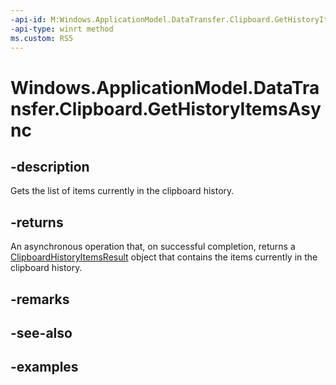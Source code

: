 ```yaml
---
-api-id: M:Windows.ApplicationModel.DataTransfer.Clipboard.GetHistoryItemsAsync
-api-type: winrt method
ms.custom: RS5
---
```


<!-- Method syntax.
public IAsyncOperation<ClipboardHistoryItemsResult> Clipboard.GetHistoryItemsAsync()
-->

# Windows.ApplicationModel.DataTransfer.Clipboard.GetHistoryItemsAsync

## -description
Gets the list of items currently in the clipboard history.

## -returns
An asynchronous operation that, on successful completion, returns a [ClipboardHistoryItemsResult](clipboardhistoryitemsresult.md) object that contains the items currently in the clipboard history.

## -remarks

## -see-also

## -examples
